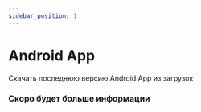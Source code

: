 ```yaml
---
sidebar_position: 1
---
```


# Android App

Скачать последнюю версию Android App из загрузок

### Скоро будет больше информации

